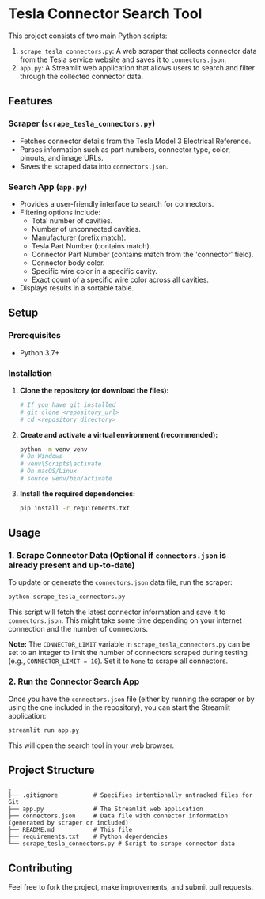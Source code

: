 # Tesla Connector Search Tool

This project consists of two main Python scripts:

1.  `scrape_tesla_connectors.py`: A web scraper that collects connector data from the Tesla service website and saves it to `connectors.json`.
2.  `app.py`: A Streamlit web application that allows users to search and filter through the collected connector data.

## Features

### Scraper (`scrape_tesla_connectors.py`)
- Fetches connector details from the Tesla Model 3 Electrical Reference.
- Parses information such as part numbers, connector type, color, pinouts, and image URLs.
- Saves the scraped data into `connectors.json`.

### Search App (`app.py`)
- Provides a user-friendly interface to search for connectors.
- Filtering options include:
    - Total number of cavities.
    - Number of unconnected cavities.
    - Manufacturer (prefix match).
    - Tesla Part Number (contains match).
    - Connector Part Number (contains match from the 'connector' field).
    - Connector body color.
    - Specific wire color in a specific cavity.
    - Exact count of a specific wire color across all cavities.
- Displays results in a sortable table.

## Setup

### Prerequisites
- Python 3.7+

### Installation

1.  **Clone the repository (or download the files):**
    ```bash
    # If you have git installed
    # git clone <repository_url>
    # cd <repository_directory>
    ```

2.  **Create and activate a virtual environment (recommended):**
    ```bash
    python -m venv venv
    # On Windows
    # venv\Scripts\activate
    # On macOS/Linux
    # source venv/bin/activate
    ```

3.  **Install the required dependencies:**
    ```bash
    pip install -r requirements.txt
    ```

## Usage

### 1. Scrape Connector Data (Optional if `connectors.json` is already present and up-to-date)

To update or generate the `connectors.json` data file, run the scraper:
```bash
python scrape_tesla_connectors.py
```
This script will fetch the latest connector information and save it to `connectors.json`. This might take some time depending on your internet connection and the number of connectors.

**Note:** The `CONNECTOR_LIMIT` variable in `scrape_tesla_connectors.py` can be set to an integer to limit the number of connectors scraped during testing (e.g., `CONNECTOR_LIMIT = 10`). Set it to `None` to scrape all connectors.

### 2. Run the Connector Search App

Once you have the `connectors.json` file (either by running the scraper or by using the one included in the repository), you can start the Streamlit application:
```bash
streamlit run app.py
```
This will open the search tool in your web browser.

## Project Structure
```
.
├── .gitignore          # Specifies intentionally untracked files for Git
├── app.py              # The Streamlit web application
├── connectors.json     # Data file with connector information (generated by scraper or included)
├── README.md           # This file
├── requirements.txt    # Python dependencies
└── scrape_tesla_connectors.py # Script to scrape connector data
```

## Contributing
Feel free to fork the project, make improvements, and submit pull requests.
